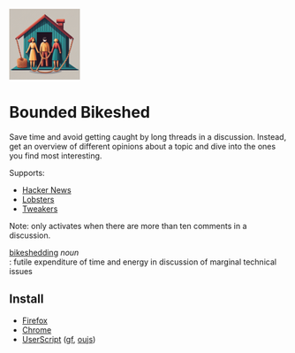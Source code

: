 ![Bounded Bikeshed icon](./icons/bb-128.png)
# Bounded Bikeshed

Save time and avoid getting caught by long threads in a discussion. Instead, get an overview of different opinions about
a topic and dive into the ones you find most interesting.

Supports:
* [Hacker News](https://news.ycombinator.com/)
* [Lobsters](https://lobste.rs/)
* [Tweakers](https://tweakers.net/)

Note: only activates when there are more than ten comments in a discussion.


[bikeshedding](https://en.wiktionary.org/wiki/bikeshedding#English) *noun*  
  : futile expenditure of time and energy in discussion of marginal technical issues


## Install

* [Firefox](https://addons.mozilla.org/addon/bounded-bikeshed/)
* [Chrome](https://chrome.google.com/webstore/detail/bounded-bikeshed/cgiaglcnjfomgnodabjhmeffnhhgennh)
* [UserScript](https://netsend.nl/BoundedBikeshed.user.js) ([gf](https://greasyfork.org/scripts/473045-bounded-bikeshed), [oujs](https://openuserjs.org/scripts/kuijsten/Bounded_Bikeshed))
